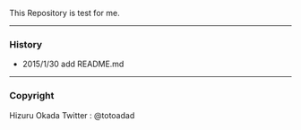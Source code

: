 This Repository is test for me.

***
### History
* 2015/1/30 add README.md

***

### Copyright
Hizuru Okada
Twitter : @totoadad
